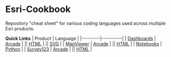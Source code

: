 # Esri-Cookbook
Repository "cheat sheet" for various coding languages used across multiple Esri products.

<b>Quick Links</b>
 | Product | Language |
 |---------|----------|
 | [Dashboards](Dashboards) | [Arcade](Dashboards/Arcade) |
 || [HTML](Dashboards/HTML) |
 || [SVG](Dashboards/SVG) |
 | [MapViewer](MapViewer) | [Arcade](MapViewer/Arcade) |
 || [HTML](Map_Viewer/HTML) |
 | [Notebooks](Notebooks) | [Python](Notebooks) |
 | [Survey123](Survey123) | [Arcade](Survey123/Arcade) |
 || [HTML](Survey123/HTML) |
